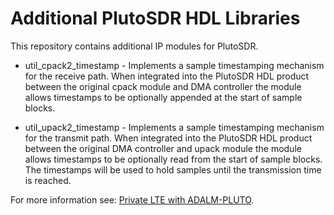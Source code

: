 # Additional PlutoSDR HDL Libraries

This repository contains additional IP modules for PlutoSDR.

* util_cpack2_timestamp - Implements a sample timestamping mechanism for the receive path. When integrated into the PlutoSDR HDL product between the original cpack module and DMA controller the module allows timestamps to be optionally appended at the start of sample blocks.

* util_upack2_timestamp - Implements a sample timestamping mechanism for the transmit path. When integrated into the PlutoSDR HDL product between the original DMA controller and upack module the module allows timestamps to be optionally read from the start of sample blocks. The timestamps will be used to hold samples until the transmission time is reached.

For more information see: [Private LTE with ADALM-PLUTO](https://www.quantulum.co.uk/blog/private-lte-with-analog-adalm-pluto/).
